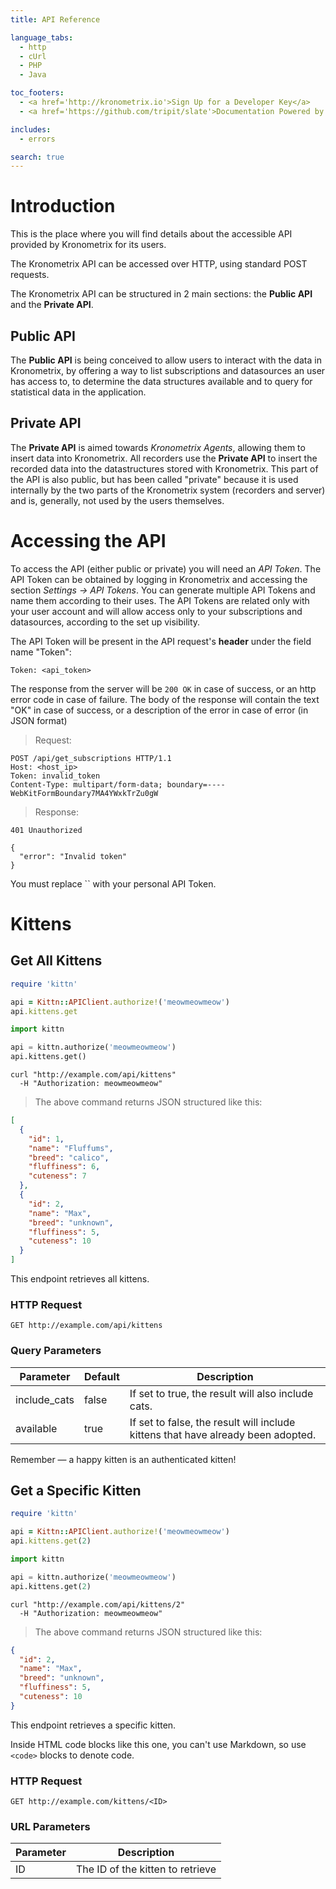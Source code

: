 ```yaml
---
title: API Reference

language_tabs:
  - http 
  - cUrl
  - PHP
  - Java

toc_footers:
  - <a href='http://kronometrix.io'>Sign Up for a Developer Key</a>
  - <a href='https://github.com/tripit/slate'>Documentation Powered by Slate</a>

includes:
  - errors

search: true
---
```


# Introduction

This is the place where you will find details about the accessible API provided by Kronometrix for its users.

The Kronometrix API can be accessed over HTTP, using standard POST requests.

The Kronometrix API can be structured in 2 main sections: the **Public API** and the **Private API**.

## Public API

The **Public API** is being conceived to allow users to interact with the data in Kronometrix, by offering a way to list subscriptions and datasources an user has access to, to determine the data structures available and to query for statistical data in the application.

## Private API

The **Private API** is aimed towards *Kronometrix Agents*, allowing them to insert data into Kronometrix. All recorders use the **Private API** to insert the recorded data into the datastructures stored with Kronometrix. This part of the API is also public, but has been called "private" because it is used internally by the two parts of the Kronometrix system (recorders and server) and is, generally, not used by the users themselves.

# Accessing the API

To access the API (either public or private) you will need an *API Token*. The API Token can be obtained by logging in Kronometrix and accessing the section *Settings -> API Tokens*. You can generate multiple API Tokens and name them according to their uses. The API Tokens are related only with your user account and will allow access only to your subscriptions and datasources, according to the set up visibility.

The API Token will be present in the API request's **header** under the field name "Token":

`Token: <api_token>`

The response from the server will be `200 OK` in case of success, or an http error code in case of failure. The body of the response will contain the text "OK" in case of success, or a description of the error in case of error (in JSON format)

> Request:

```http
POST /api/get_subscriptions HTTP/1.1
Host: <host_ip> 
Token: invalid_token
Content-Type: multipart/form-data; boundary=----WebKitFormBoundary7MA4YWxkTrZu0gW
```

> Response:

```
401 Unauthorized

{
  "error": "Invalid token"
}
```

<aside class="notice">
You must replace `<api_token>` with your personal API Token.
</aside>

# Kittens

## Get All Kittens

```ruby
require 'kittn'

api = Kittn::APIClient.authorize!('meowmeowmeow')
api.kittens.get
```

```python
import kittn

api = kittn.authorize('meowmeowmeow')
api.kittens.get()
```

```shell
curl "http://example.com/api/kittens"
  -H "Authorization: meowmeowmeow"
```

> The above command returns JSON structured like this:

```json
[
  {
    "id": 1,
    "name": "Fluffums",
    "breed": "calico",
    "fluffiness": 6,
    "cuteness": 7
  },
  {
    "id": 2,
    "name": "Max",
    "breed": "unknown",
    "fluffiness": 5,
    "cuteness": 10
  }
]
```

This endpoint retrieves all kittens.

### HTTP Request

`GET http://example.com/api/kittens`

### Query Parameters

Parameter | Default | Description
--------- | ------- | -----------
include_cats | false | If set to true, the result will also include cats.
available | true | If set to false, the result will include kittens that have already been adopted.

<aside class="success">
Remember — a happy kitten is an authenticated kitten!
</aside>

## Get a Specific Kitten

```ruby
require 'kittn'

api = Kittn::APIClient.authorize!('meowmeowmeow')
api.kittens.get(2)
```

```python
import kittn

api = kittn.authorize('meowmeowmeow')
api.kittens.get(2)
```

```shell
curl "http://example.com/api/kittens/2"
  -H "Authorization: meowmeowmeow"
```

> The above command returns JSON structured like this:

```json
{
  "id": 2,
  "name": "Max",
  "breed": "unknown",
  "fluffiness": 5,
  "cuteness": 10
}
```

This endpoint retrieves a specific kitten.

<aside class="warning">Inside HTML code blocks like this one, you can't use Markdown, so use <code>&lt;code&gt;</code> blocks to denote code.</aside>

### HTTP Request

`GET http://example.com/kittens/<ID>`

### URL Parameters

Parameter | Description
--------- | -----------
ID | The ID of the kitten to retrieve

